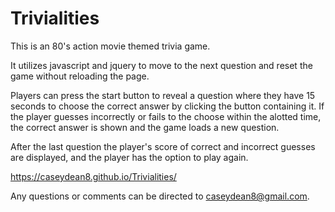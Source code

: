 # Trivialities
This is an 80's action movie themed trivia game.

It utilizes javascript and jquery to move to the next question and reset the game without reloading the page.

Players can press the start button to reveal a question where they have 15 seconds to choose the correct answer by clicking the button containing it. If the player guesses incorrectly or fails to the choose within the alotted time, the correct answer is shown and the game loads a new question.

After the last question the player's score of correct and incorrect guesses are displayed, and the player has the option to play again.

https://caseydean8.github.io/Trivialities/

Any questions or comments can be directed to caseydean8@gmail.com.
